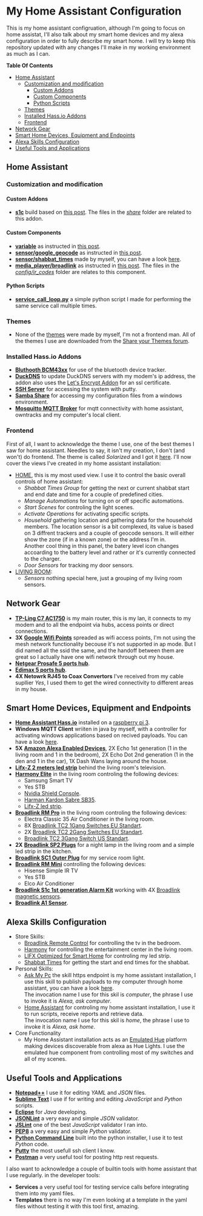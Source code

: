 # My  Home Assistant Configuration
This is my home assistant configruation, although I'm going to focus on home assistat, I'll also talk about my smart home devices and my alexa configuration in order to fully describe my smart home.
I will try to keep this repository updated with any changes I'll make in my working environment as much as I can.

**Table Of Contents**
- [Home Assistant](#home-assistant)
  - [Customization and modification](#customization-and-modification)
    - [Custom Addons](#custom-addons)
    - [Custom Components](#custom-components)
    - [Python Scripts](#python-scripts)
  - [Themes](#themes)
  - [Installed Hass.io Addons](#installed-hassio-addons)
  - [Frontend](#frontend)
- [Network Gear](#network-gear)
- [Smart Home Devices, Equipment and Endpoints](#smart-home-devices-equipment-and-endpoints)
- [Alexa Skills Configuration](#alexa-skills-configuration)
- [Useful Tools and Applications](#useful-tools-and-applications)

## Home Assistant

### Customization and modification

#### Custom Addons
- [**s1c**](addons/s1c) build based on [this post](https://community.home-assistant.io/t/broadlink-s1c-kit-sensors-in-ha-using-python-and-mqtt/19886/23). The files in the [*share*](share) folder are related to this addon.

#### Custom Components
- [**variable**](config/custom_components/variable.py) as instructed in [this post](https://community.home-assistant.io/t/custom-component-to-declare-set-variables/25218).
- [**sensor/google_geocode**](config/custom_components/sensor/google_geocode.py) as instructed in [this post](https://community.home-assistant.io/t/google-geocode-custom-component-gps-to-street-address/22233).
- [**sensor/shabbat_times**](config/custom_components/sensor/shabbat_times.py) made by myself, you can have a look [here](https://community.home-assistant.io/t/get-shabbat-times-from-hebcal-api-custom-sensor/32429).
- [**media_player/broadlink**](config/custom_components/media_player/broadlink.py) as instructed in [this post](https://community.home-assistant.io/t/broadlink-ir-media-player-for-old-dump-tvs/27706). The files in the [*config/ir_codes*](config/ir_codes) folder are relates to this component.

#### Python Scripts
 - [**service_call_loop.py**](config/python_scripts/service_call_loop.py) a simple python script I made for performing the same service call multiple times.
 
### Themes
- None of the [themes](config/themes) were made by myself, I'm not a frontend man. All of the themes I use are downloaded from the [Share your Themes forum](https://community.home-assistant.io/t/share-your-themes/22018).

### Installed Hass.io Addons
- [**Bluthooth BCM43xx**](https://home-assistant.io/addons/bluetooth_bcm43xx/) for use of the bluetooth device tracker.
- [**DuckDNS**](https://home-assistant.io/addons/duckdns/) to update DuckDNS servers with my modem's ip address, the addon also uses the [Let's Encrypt Addon](https://home-assistant.io/addons/lets_encrypt/) for an ssl certificate.
- [**SSH Server**](https://home-assistant.io/addons/ssh/) for accessing the system with putty.
- [**Samba Share**](https://home-assistant.io/addons/samba/) for accessing my configuration files from a windows environment.
- [**Mosquitto MQTT Broker**](https://home-assistant.io/addons/mosquitto/) for mqtt connectivity with home assistant, owntracks and my computer's local client.

### Frontend
First of all, I want to acknowledge the theme I use, one of the best themes I saw for home assistant. Needles to say, it isn't my creation, I don't (and won't) do frontend. The theme is called *Solarized* and I got it [here](https://community.home-assistant.io/t/share-your-themes/22018/31).
I'll now cover the views I've created in my home assistant installation:
- [HOME](https://github.com/TomerFi/my_home_assistant_configuration/blob/master/frontend_pics/View_HOME.jpg), this is my most used view. I use it to control the basic overall controls of home assistant:
  - *Shabbat Times Group* for getting the next or current shabbat start and end date and time for a couple of predefined cities.
  - *Manage Automations* for turning on or off specific automations.
  - *Start Scenes* for controling the light scenes.
  - *Activate Operations* for activating specific scripts.
  - *Household* gathering location and gathering data for the household members. The location sensor is a bit complexed, its value is based on 3 diffrent trackers and a couple of geocode sensors. It will either show the zone (if in a known zone) or the address I'm in.</br>
  Another cool thing in this panel, the batery level icon changes accoarding to the battery level and rather or it's currently connected to the charger.
  - *Door Sensors* for tracking my door sensors.
- [LIVING ROOM](https://github.com/TomerFi/my_home_assistant_configuration/blob/master/frontend_pics/View_LIVING_ROOM.jpg):
  - *Sensors* nothing special here, just a grouping of my living room sensors.

## Network Gear
- [**TP-Ling C7 AC1750**](https://www.amazon.com/TP-Link-Archer-C7-802-11ac-Wireless/dp/B00BUSDVBQ/ref=sr_1_4?ie=UTF8&qid=1510661698&sr=8-4&keywords=tp-link+ac1750) is my main router, this is my lan, it connects to my modem and to all the endpoint via hubs, access points or direct connections.
- **3X** [**Google Wifi Points**](https://www.amazon.com/gp/product/B01MAW2294/ref=oh_aui_detailpage_o03_s00?ie=UTF8&psc=1) spreaded as wifi access points, I'm not using the mesh network functionality becouse it's not supported in ap mode. But I did named all the ssid the same, and the handoff between them are great so I actually have one wifi network through out my house.
- [**Netgear Prosafe 5 ports hub**](https://www.amazon.com/gp/product/B00HGLVZLY/ref=oh_aui_detailpage_o00_s00?ie=UTF8&psc=1).
- [**Edimax 5 ports hub**](https://www.amazon.com/Edimax-ES-5500GV3-Gigabit-Ethernet-Switch/dp/B00H8XIZT0/ref=sr_1_12?s=electronics&ie=UTF8&qid=1510662309&sr=1-12&keywords=edimax+switch).
- **4X Netowrk RJ45 to Coax Convertors** I've received from my cable supllier *Yes*, I used them to get the wired connectivity to different areas in my house.

## Smart Home Devices, Equipment and Endpoints
- [**Home Assistant Hass.io**](https://home-assistant.io/hassio/) installed on a [raspberry pi 3](https://www.amazon.com/gp/product/B01C6EQNNK/ref=oh_aui_detailpage_o00_s00?ie=UTF8&psc=1).
- **Windows MQTT Client** wriiten in java by myself, with a controller for activating windows applications based on recived payloads. You can have a look [here](https://community.home-assistant.io/t/how-i-made-alexa-talk-to-my-computer-through-home-assistant/32448).
- **5X** [**Amazon Alexa Enabled Devices**](https://www.amazon.com/Amazon-Echo-And-Alexa-Devices/b/ref=nav_shopall_1_ods_ha_echo_cp?ie=UTF8&node=9818047011), 2X Echo 1st generation (1 in the living room and 1 in the bedroom), 2X Echo Dot 2nd generation (1 in the den and 1 in the car), 1X Dash Wans laying around the house.
- [**Lifx-Z 2 meters led strip**](https://www.amazon.com/gp/product/B01KY02NLY/ref=oh_aui_detailpage_o01_s00?ie=UTF8&psc=1) behind the living room's television.
- [**Harmony Elite**](https://www.amazon.com/gp/product/B014PDFP9S/ref=oh_aui_detailpage_o04_s00?ie=UTF8&psc=1) in the living room controling the following devices:
  - Samsung Smart TV
  - Yes STB
  - [Nvidia Shield Console](https://www.amazon.com/gp/product/B01N1NT9Y6/ref=oh_aui_detailpage_o02_s00?ie=UTF8&th=1).
  - [Harman Kardon Sabre SB35](https://www.amazon.com/Harman-Kardon-SABRE-SB35-Entertainment/dp/B00F9HTX7U/ref=sr_1_1?s=electronics&ie=UTF8&qid=1510609535&sr=1-1&keywords=sabre+sb35).
  - [Lifx-Z led strip](https://www.amazon.com/gp/product/B01KY02NLY/ref=oh_aui_detailpage_o01_s00?ie=UTF8&psc=1).
- [**Broadlink RM Pro**](https://www.aliexpress.com/item/Broadlink-RM2-RM-Pro-Smart-home-Automation-Universal-Intelligent-wireless-remote-control-WIFI-IR-RF-switch/32738344424.html?spm=a2g0s.9042311.0.0.elfcCR) in the living room controling the following devices:
  - Electra Classic 35 Air Conditioner in the living room.
  - 8X [Broadlink TC2 1Gang Switches EU Standart](https://www.aliexpress.com/item/2016-New-Arrival-Broadlink-TC2-Light-Touch-Switch-EU-220V-1Gang-Wall-Switch-White-Touch-Panel/32592935925.html?spm=a2g0s.9042311.0.0.elfcCR).
  - 2X [Broadlink TC2 2Gang Switches EU Standart](https://www.aliexpress.com/item/2016-New-Arrival-Broadlink-TC2-Touch-Switches-2Gang-EU-220V-Remote-Control-Wall-Light-Switch-Smart/32592959665.html?spm=a2g0s.9042311.0.0.elfcCR).
  - [Broadlink TC2 3Gang Switch US Standart](https://www.aliexpress.com/item/2016-New-Broadlink-TC2-Light-Touch-Switch-US-AU-110V-3Gang-Wall-Switch-Wireless-Remote-Control/32591265614.html?spm=a2g0s.9042311.0.0.1rwADH).
- **2X** [**Broadlink SP2 Plugs**](https://www.aliexpress.com/item/Broadlink-16A-EU-US-wifi-power-socket-SP-CC-Home-Automation-Smart-plug-outlet-Wireless-Control/32639393902.html?spm=a2g0s.9042311.0.0.1rwADH) for a night lamp in the living room and a simple led strip in the kitchen.
- [**Broadlink SC1 Outer Plug**](https://www.aliexpress.com/item/New-Broadlink-SC1-Wifi-Smart-Remote-Controlled-Power-Home-Automation-APP-Wireless-power-light-Switch-Via/32811421862.html?spm=a2g0s.9042311.0.0.1rwADH) for my service room light.
- [**Broadlink RM Mini**](https://www.aliexpress.com/item/Original-Broadlink-RM-Mini3Black-bean-Smart-Home-Automation-Universal-Intelligent-WiFi-IR-4G-Wireless-Controller-by/32657100947.html?spm=a2g0s.9042311.0.0.1rwADH) controlling the following devices:
  - Hisense Simple IR TV
  - Yes STB
  - Elco Air Conditioner
- [**Broadlink S1c 1st generation Alarm Kit**](https://www.aliexpress.com/item/2015-New-Arrival-Broadlink-S1-S1C-SmartOne-Alarm-Security-Kit-For-Home-Smart-Home-Alarm-System/32523639274.html?spm=a2g0s.9042311.0.0.1rwADH) working with 4X [Broadlink magnetic sensors](https://www.aliexpress.com/item/Original-Broadlink-S1C-433Mhz-Door-Sensor-Contact-Wireless-Window-Magnet-Entry-Detector-Sensor-Smart-Home-Alarm/32694362268.html?spm=a2g0s.9042311.0.0.8GFN5e).
- [**Broadlink A1 Sensor**](https://www.aliexpress.com/item/Broadlink-A1-E-air-wifi-Air-Quatily-Detector-Intelligent-Purifier-smart-home-Automation-phone-detect-Temperature/32614430027.html?spm=a2g0s.9042311.0.0.6NtFMx).

## Alexa Skills Configuration
- Store Skills:
  - [Broadlink Remote Control](https://www.amazon.com/BroadLink-Remote-Control/dp/B073PLQYKS/ref=sr_1_1?s=digital-skills&ie=UTF8&qid=1510648170&sr=1-1&keywords=broadlink) for controlling the tv in the bedroom.
  - [Harmony](https://www.amazon.com/Logitech-Harmony/dp/B01M4LDPX3/ref=sr_1_1?s=digital-skills&ie=UTF8&qid=1510648428&sr=1-1&keywords=harmony) for controlling the entertainment center in the living room.
  - [LIFX Optimized for Smart Home](https://www.amazon.com/LIFX-Optimized-for-Smart-Home/dp/B01EIQSPOY/ref=sr_1_1?s=digital-skills&ie=UTF8&qid=1510648575&sr=1-1&keywords=lifx) for controling my led strip.
  - [Shabbat Times](https://www.amazon.com/Tomer-Figenblat-Shabbat-Times/dp/B072PRCHRD/ref=sr_1_2?s=digital-skills&ie=UTF8&qid=1510648624&sr=1-2&keywords=shabbat+times) for getting the start and end times for the shabbat.
- Personal Skills:
  - [Ask My Pc](alexa_skills/ask_my_pc) the skill https endpoint is my home assistant installation, I use this skill to publish payloads to my computer through home assistant, you can have a look [here](https://www.youtube.com/watch?v=AQzD0TPG-xE).</br>
  The invocation name I use for this skil is *computer*, the phrase I use to invoke it is *Alexa, ask computer*.
  - [Home Assistant](alexa_skills/home_assistant) for controling my home assistant installation, I use it to run scripts, receive reports and retrieve data.</br>
  The invocation name I use for this skil is *home*, the phrase I use to invoke it is *Alexa, ask home*.
- Core Functionality
  - My Home Assistant installation acts as an  [Emulated Hue](https://home-assistant.io/components/emulated_hue/) platform making devices discoverable from alexa as Hue Lights. I use the emulated hue component from controlling most of my switches and all of my scenes.

## Useful Tools and Applications
- [**Notepad++**](https://notepad-plus-plus.org/) I use it for editing *YAML* and *JSON* files.
- [**Sublime Text**](https://www.sublimetext.com/) I use if for writing and editing *JavaScript* and *Python* scripts.
- [**Eclipse**](https://www.eclipse.org/) for *Java* developing.
- [**JSONLint**](https://jsonlint.com/) a very easy and simple *JSON* validator.
- [**JSLint**](http://www.jslint.com/) one of the best *JavaScript* validator I ran into.
- [**PEP8**](http://pep8online.com/) a very easy and simple *Python* validator.
- [**Python Command Line**](https://www.python.org/) built into the python installer, I use it to test *Python* code.
- [**Putty**](http://www.putty.org/) the most usefull ssh client I know.
- [**Postman**](https://www.getpostman.com/) a very useful tool for posting http rest requests.

I also want to acknowledge a couple of builtin tools with home assistant that I use regularly. in the developer tools:
- **Services** a very useful tool for testing service calls before integrating them into my yaml files.
- **Templates** there is no way I'm even looking at a template in the yaml files without testing it with this tool first, amazing.
